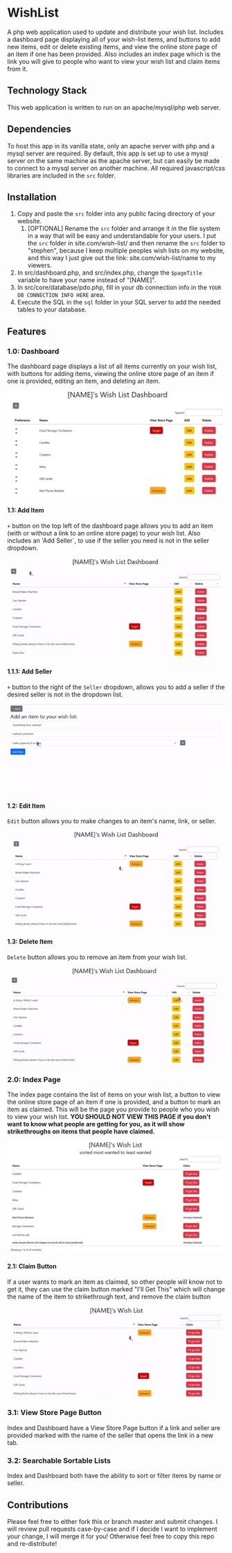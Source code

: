 # WishList
A php web application used to update and distribute your wish list. Includes a dashboard page displaying all of your wish-list items, and buttons to add new items, edit or delete existing items, and view the online store page of an item if one has been provided. Also includes an index page which is the link you will give to people who want to view your wish list and claim items from it.


## Technology Stack
This web application is written to run on an apache/mysql/php web server.


## Dependencies
To host this app in its vanilla state, only an apache server with php and a mysql server are required. By default, this app is set up to use a mysql server on the same machine as the apache server, but can easily be made to connect to a mysql server on another machine. All required javascript/css libraries are included in the `src` folder.


## Installation
1. Copy and paste the `src` folder into any public facing directory of your website.
    1. [OPTIONAL] Rename the `src` folder and arrange it in the file system in a way that will be easy and understandable for your users. I put the `src` folder in site.com/wish-list/ and then rename the `src` folder to "stephen", because I keep multiple peoples wish lists on my website, and this way I just give out the link: site.com/wish-list/name to my viewers.
2. In src/dashboard.php, and src/index.php, change the `$pageTitle` variable to have your name instead of "[NAME]".
3. In src/core/database/pdo.php, fill in your db connection info in the `YOUR DB CONNECTION INFO HERE` area.
4. Execute the SQL in the `sql` folder in your SQL server to add the needed tables to your database.


## Features
### 1.0: Dashboard
The dashboard page displays a list of all items currently on your wish list, with buttons for adding items, viewing the online store page of an item if one is provided, editing an item, and deleting an item.

![](assets/1.0.jpg)

#### 1.1: Add Item
`+` button on the top left of the dashboard page allows you to add an item (with or without a link to an online store page) to your wish list. Also includes an 'Add Seller`, to use if the seller you need is not in the seller dropdown.

![](assets/1.1.gif)

#### 1.1.1: Add Seller
`+` button to the right of the `Seller` dropdown, allows you to add a seller if the desired seller is not in the dropdown list.

![](assets/1.1.1.gif)

#### 1.2: Edit Item
`Edit` button allows you to make changes to an item's name, link, or seller.

![](assets/1.2.gif)

#### 1.3: Delete Item
`Delete` button allows you to remove an item from your wish list.

![](assets/1.3.gif)

### 2.0: Index Page
The index page contains the list of items on your wish list, a button to view the online store page of an item if one is provided, and a button to mark an item as claimed. This will be the page you provide to people who you wish to view your wish list. **YOU SHOULD NOT VIEW THIS PAGE if you don't want to know what people are getting for you, as it will show strikethroughs on items that people have claimed.**

![](assets/2.0.jpg)

#### 2.1: Claim Button
If a user wants to mark an item as claimed, so other people will know not to get it, they can use the claim button marked "I'll Get This" which will change the name of the item to strikethrough text, and remove the claim button

![](assets/2.1.gif)

### 3.1: View Store Page Button
Index and Dashboard have a View Store Page button if a link and seller are provided marked with the name of the seller that opens the link in a new tab.

### 3.2: Searchable Sortable Lists
Index and Dashboard both have the ability to sort or filter items by name or seller.


## Contributions
Please feel free to either fork this or branch master and submit changes. I will review pull requests case-by-case and if I decide I want to implement your change, I will merge it for you! Otherwise feel free to copy this repo and re-distribute!

